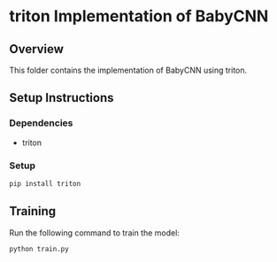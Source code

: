 # triton Implementation of BabyCNN

## Overview

This folder contains the implementation of BabyCNN using triton.

## Setup Instructions

### Dependencies

- triton

### Setup

```sh
pip install triton
```

## Training

Run the following command to train the model:

```sh
python train.py
```
